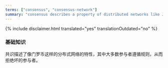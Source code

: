 ```yaml
---
terms: ["consensus", "consensus-network"]
summary: "consensus describes a property of distributed networks like JudEcoin where most of the participants follow the rules, and thus reject bad participants"
---
```


{% include disclaimer.html translated="yes" translationOutdated="no" %}
### 基础知识

共识描述了像门罗币这样的分布式网络的特性，其中大多数参与者遵循规则，从而拒绝坏的参与者。
